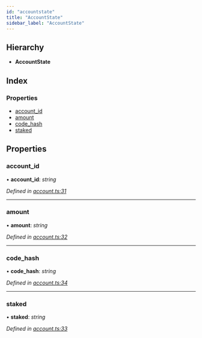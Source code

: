 ```yaml
---
id: "accountstate"
title: "AccountState"
sidebar_label: "AccountState"
---
```


## Hierarchy

* **AccountState**

## Index

### Properties

* [account_id](accountstate.md#account_id)
* [amount](accountstate.md#amount)
* [code_hash](accountstate.md#code_hash)
* [staked](accountstate.md#staked)

## Properties

###  account_id

• **account_id**: *string*

*Defined in [account.ts:31](https://github.com/near/near-api-js/blob/88ad17d/src.ts/account.ts#L31)*

___

###  amount

• **amount**: *string*

*Defined in [account.ts:32](https://github.com/near/near-api-js/blob/88ad17d/src.ts/account.ts#L32)*

___

###  code_hash

• **code_hash**: *string*

*Defined in [account.ts:34](https://github.com/near/near-api-js/blob/88ad17d/src.ts/account.ts#L34)*

___

###  staked

• **staked**: *string*

*Defined in [account.ts:33](https://github.com/near/near-api-js/blob/88ad17d/src.ts/account.ts#L33)*
